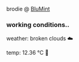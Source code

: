 brodie @ [BluMint](https://www.linkedin.com/company/blumint-io/)

<!--weather_start-->
### working conditions..

weather: broken clouds ☁️

temp: 12.36 °C 👕

<!--weather_end-->
